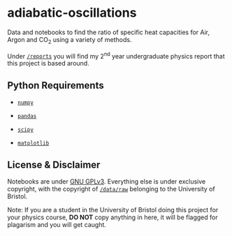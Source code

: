 # adiabatic-oscillations
Data and notebooks to find the ratio of specific heat capacities for Air, Argon and CO<sub>2</sub> using a variety of methods. 

Under [`/reports`](/reports) you will find my 2<sup>nd</sup> year undergraduate physics report that this project is based around.


## Python Requirements

* [`numpy`](https://numpy.org/) 

* [`pandas`](https://pandas.pydata.org/)

* [`scipy`](https://www.scipy.org/) 

* [`matplotlib`](https://matplotlib.org/)

## License & Disclaimer 

Notebooks are under [GNU GPLv3](https://www.gnu.org/licenses/gpl-3.0.en.html). Everything else is under exclusive copyright, with the copyright of [`/data/raw`](/data/raw) belonging to the University of Bristol.

Note: If you are a student in the University of Bristol doing this project for your physics course, **DO NOT** copy anything in here, it will be flagged for plagarism and you will get caught. 
